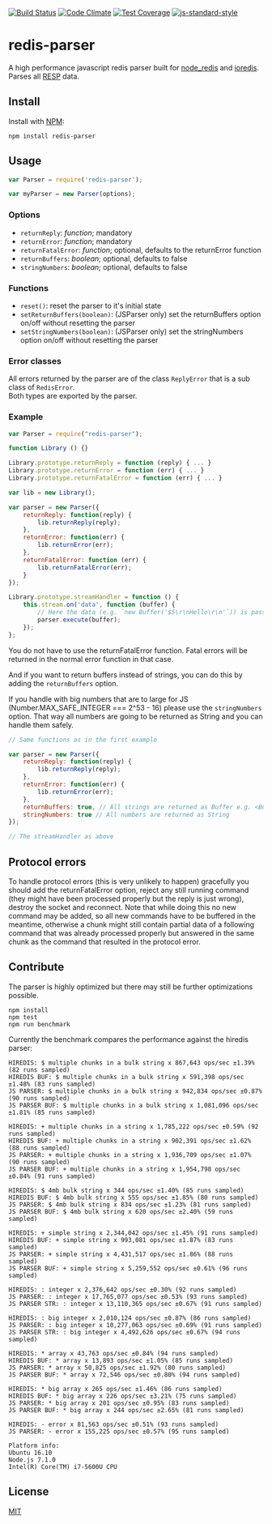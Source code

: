 [![Build Status](https://travis-ci.org/NodeRedis/node-redis-parser.png?branch=master)](https://travis-ci.org/NodeRedis/node-redis-parser)
[![Code Climate](https://codeclimate.com/github/NodeRedis/node-redis-parser/badges/gpa.svg)](https://codeclimate.com/github/NodeRedis/node-redis-parser)
[![Test Coverage](https://codeclimate.com/github/NodeRedis/node-redis-parser/badges/coverage.svg)](https://codeclimate.com/github/NodeRedis/node-redis-parser/coverage)
[![js-standard-style](https://img.shields.io/badge/code%20style-standard-brightgreen.svg)](http://standardjs.com/)

# redis-parser

A high performance javascript redis parser built for [node_redis](https://github.com/NodeRedis/node_redis) and [ioredis](https://github.com/luin/ioredis). Parses all [RESP](http://redis.io/topics/protocol) data.

## Install

Install with [NPM](https://npmjs.org/):

    npm install redis-parser

## Usage

```js
var Parser = require('redis-parser');

var myParser = new Parser(options);
```

### Options

* `returnReply`: *function*; mandatory
* `returnError`: *function*; mandatory
* `returnFatalError`: *function*; optional, defaults to the returnError function
* `returnBuffers`: *boolean*; optional, defaults to false
* `stringNumbers`: *boolean*; optional, defaults to false

### Functions

* `reset()`: reset the parser to it's initial state
* `setReturnBuffers(boolean)`: (JSParser only) set the returnBuffers option on/off without resetting the parser
* `setStringNumbers(boolean)`: (JSParser only) set the stringNumbers option on/off without resetting the parser

### Error classes

All errors returned by the parser are of the class `ReplyError` that is a sub class of `RedisError`.  
Both types are exported by the parser.

### Example

```js
var Parser = require("redis-parser");

function Library () {}

Library.prototype.returnReply = function (reply) { ... }
Library.prototype.returnError = function (err) { ... }
Library.prototype.returnFatalError = function (err) { ... }

var lib = new Library();

var parser = new Parser({
    returnReply: function(reply) {
        lib.returnReply(reply);
    },
    returnError: function(err) {
        lib.returnError(err);
    },
    returnFatalError: function (err) {
        lib.returnFatalError(err);
    }
});

Library.prototype.streamHandler = function () {
    this.stream.on('data', function (buffer) {
        // Here the data (e.g. `new Buffer('$5\r\nHello\r\n'`)) is passed to the parser and the result is passed to either function depending on the provided data.
        parser.execute(buffer);
    });
};
```
You do not have to use the returnFatalError function. Fatal errors will be returned in the normal error function in that case.

And if you want to return buffers instead of strings, you can do this by adding the `returnBuffers` option.

If you handle with big numbers that are to large for JS (Number.MAX_SAFE_INTEGER === 2^53 - 16) please use the `stringNumbers` option. That way all numbers are going to be returned as String and you can handle them safely.

```js
// Same functions as in the first example

var parser = new Parser({
    returnReply: function(reply) {
        lib.returnReply(reply);
    },
    returnError: function(err) {
        lib.returnError(err);
    },
    returnBuffers: true, // All strings are returned as Buffer e.g. <Buffer 48 65 6c 6c 6f>
    stringNumbers: true // All numbers are returned as String
});

// The streamHandler as above
```

## Protocol errors

To handle protocol errors (this is very unlikely to happen) gracefully you should add the returnFatalError option, reject any still running command (they might have been processed properly but the reply is just wrong), destroy the socket and reconnect. Note that while doing this no new command may be added, so all new commands have to be buffered in the meantime, otherwise a chunk might still contain partial data of a following command that was already processed properly but answered in the same chunk as the command that resulted in the protocol error.

## Contribute

The parser is highly optimized but there may still be further optimizations possible.

    npm install
    npm test
    npm run benchmark

Currently the benchmark compares the performance against the hiredis parser:

    HIREDIS: $ multiple chunks in a bulk string x 867,643 ops/sec ±1.39% (82 runs sampled)
    HIREDIS BUF: $ multiple chunks in a bulk string x 591,398 ops/sec ±1.48% (83 runs sampled)
    JS PARSER: $ multiple chunks in a bulk string x 942,834 ops/sec ±0.87% (90 runs sampled)
    JS PARSER BUF: $ multiple chunks in a bulk string x 1,081,096 ops/sec ±1.81% (85 runs sampled)

    HIREDIS: + multiple chunks in a string x 1,785,222 ops/sec ±0.59% (92 runs sampled)
    HIREDIS BUF: + multiple chunks in a string x 902,391 ops/sec ±1.62% (88 runs sampled)
    JS PARSER: + multiple chunks in a string x 1,936,709 ops/sec ±1.07% (90 runs sampled)
    JS PARSER BUF: + multiple chunks in a string x 1,954,798 ops/sec ±0.84% (91 runs sampled)

    HIREDIS: $ 4mb bulk string x 344 ops/sec ±1.40% (85 runs sampled)
    HIREDIS BUF: $ 4mb bulk string x 555 ops/sec ±1.85% (80 runs sampled)
    JS PARSER: $ 4mb bulk string x 834 ops/sec ±1.23% (81 runs sampled)
    JS PARSER BUF: $ 4mb bulk string x 620 ops/sec ±2.40% (59 runs sampled)

    HIREDIS: + simple string x 2,344,042 ops/sec ±1.45% (91 runs sampled)
    HIREDIS BUF: + simple string x 993,081 ops/sec ±1.87% (83 runs sampled)
    JS PARSER: + simple string x 4,431,517 ops/sec ±1.86% (88 runs sampled)
    JS PARSER BUF: + simple string x 5,259,552 ops/sec ±0.61% (96 runs sampled)

    HIREDIS: : integer x 2,376,642 ops/sec ±0.30% (92 runs sampled)
    JS PARSER: : integer x 17,765,077 ops/sec ±0.53% (93 runs sampled)
    JS PARSER STR: : integer x 13,110,365 ops/sec ±0.67% (91 runs sampled)

    HIREDIS: : big integer x 2,010,124 ops/sec ±0.87% (86 runs sampled)
    JS PARSER: : big integer x 10,277,063 ops/sec ±0.69% (91 runs sampled)
    JS PARSER STR: : big integer x 4,492,626 ops/sec ±0.67% (94 runs sampled)

    HIREDIS: * array x 43,763 ops/sec ±0.84% (94 runs sampled)
    HIREDIS BUF: * array x 13,893 ops/sec ±1.05% (85 runs sampled)
    JS PARSER: * array x 50,825 ops/sec ±1.92% (80 runs sampled)
    JS PARSER BUF: * array x 72,546 ops/sec ±0.80% (94 runs sampled)

    HIREDIS: * big array x 265 ops/sec ±1.46% (86 runs sampled)
    HIREDIS BUF: * big array x 226 ops/sec ±3.21% (75 runs sampled)
    JS PARSER: * big array x 201 ops/sec ±0.95% (83 runs sampled)
    JS PARSER BUF: * big array x 244 ops/sec ±2.65% (81 runs sampled)

    HIREDIS: - error x 81,563 ops/sec ±0.51% (93 runs sampled)
    JS PARSER: - error x 155,225 ops/sec ±0.57% (95 runs sampled)

    Platform info:
    Ubuntu 16.10
    Node.js 7.1.0
    Intel(R) Core(TM) i7-5600U CPU

## License

[MIT](./LICENSE)
